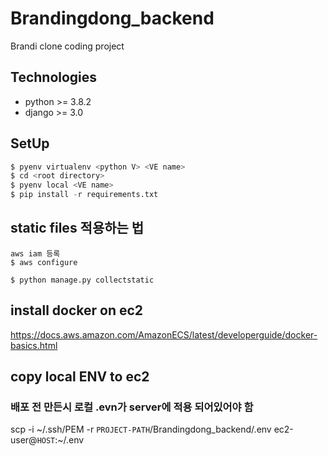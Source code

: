 # Brandingdong_backend

Brandi clone coding project

## Technologies
- python >= 3.8.2
- django >= 3.0

## SetUp
```python
$ pyenv virtualenv <python V> <VE name>
$ cd <root directory>
$ pyenv local <VE name>
$ pip install -r requirements.txt
```


## static files 적용하는 법
```
aws iam 등록
$ aws configure

$ python manage.py collectstatic
```

## install docker on ec2
https://docs.aws.amazon.com/AmazonECS/latest/developerguide/docker-basics.html

## copy local ENV to ec2
### 배포 전 만든시 로컬 .evn가 server에 적용 되어있어야 함 
scp -i ~/.ssh/PEM -r `PROJECT-PATH`/Brandingdong_backend/.env ec2-user@`HOST`:~/.env



